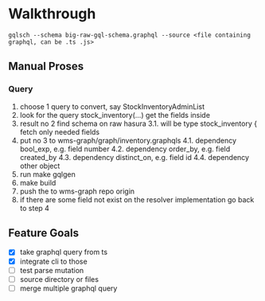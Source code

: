 # Walkthrough
```
gqlsch --schema big-raw-gql-schema.graphql --source <file containing graphql, can be .ts .js>
```

## Manual Proses

### Query
1. choose 1 query to convert, say StockInventoryAdminList
2. look for the query stock_inventory(...) get the fields inside 
3. result no 2 find schema on raw hasura
    3.1. will be type stock_inventory { fetch only needed fields
4. put no 3 to wms-graph/graph/inventory.graphqls
    4.1. dependency bool_exp, e.g. field number
    4.2. dependency order_by, e.g. field created_by
    4.3. dependency distinct_on, e.g. field id
    4.4. dependency other object 
5. run make gqlgen
6. make build
7. push the to wms-graph repo origin
8. if there are some field not exist on the resolver implementation go back to step 4

## Feature Goals
- [x] take graphql query from ts
- [x] integrate cli to those
- [ ] test parse mutation
- [ ] source directory or files
- [ ] merge multiple graphql query
